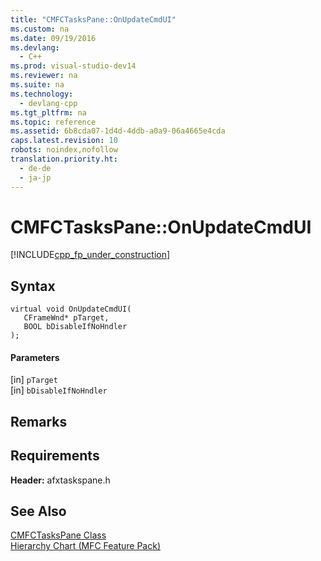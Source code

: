 ```yaml
---
title: "CMFCTasksPane::OnUpdateCmdUI"
ms.custom: na
ms.date: 09/19/2016
ms.devlang: 
  - C++
ms.prod: visual-studio-dev14
ms.reviewer: na
ms.suite: na
ms.technology: 
  - devlang-cpp
ms.tgt_pltfrm: na
ms.topic: reference
ms.assetid: 6b8cda07-1d4d-4ddb-a0a9-06a4665e4cda
caps.latest.revision: 10
robots: noindex,nofollow
translation.priority.ht: 
  - de-de
  - ja-jp
---
```

# CMFCTasksPane::OnUpdateCmdUI
[!INCLUDE[cpp_fp_under_construction](../vs140/includes/cpp_fp_under_construction_md.md)]  
  
## Syntax  
  
```  
virtual void OnUpdateCmdUI(  
   CFrameWnd* pTarget,  
   BOOL bDisableIfNoHndler  
);  
```  
  
#### Parameters  
 [in] `pTarget`  
  [in] `bDisableIfNoHndler`  
  
## Remarks  
  
## Requirements  
 **Header:** afxtaskspane.h  
  
## See Also  
 [CMFCTasksPane Class](../vs140/CMFCTasksPane-Class.md)   
 [Hierarchy Chart (MFC Feature Pack)](../vs140/Hierarchy-Chart.md)